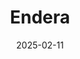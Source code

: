 ---  
layout: startup_page  
title: "Endera"  
id: "enderamotors.com"  
permalink: "/enderaenderamotors.com02112025/"  
website: "https://www.enderamotors.com"  
funding_round: "Debt"  
funding_amount: "$49M"  
investors: "Magnetar, Pulse Fund, Pritchard Auto Company"  
about: "Endera is a specialty vehicle company specializing in high-quality shuttle and specialty needs school buses, distinguishing itself as America’s only vertically integrated EV OEM. Endera offers fully customizable ICE and EV shuttles and school buses with a proprietary powertrain that achieves the longest range and fastest charge time available, along with an in-house fleet management software."  
markets: "EV, Manufacturing, Automotive, CleanTech, Electric Vehicle, Sustainability, Transportation"  
hq: "Ottawa, Ohio, United States"  
founded_year: "2018"  
linkedin: "https://www.linkedin.com/company/enderamotors"  
twitter: "https://twitter.com/enderamotors"  
instagram: ""  
facebook: "https://www.facebook.com/enderamotors"  
crunchbase: "https://www.crunchbase.com/organization/endera-motors"  
pitchbook: "https://pitchbook.com/profiles/company/460261-99"  

date_display: "11-Feb-2025"  
date: "2025-02-11"

# SEO Optimization  
meta_title: "Endera - Debt Funding ($49M)"  
meta_description: "Endera, Endera is a specialty vehicle company specializing in high-quality shuttle and specialty needs school buses, distinguishing itself as America’s only v..."  
meta_keywords: "Endera, EV, Manufacturing, Automotive, CleanTech, Electric Vehicle, Sustainability, Transportation, Debt funding"  
canonical_url: "https://startup.projectstartups.com/enderaenderamotors.com02112025/"  
---